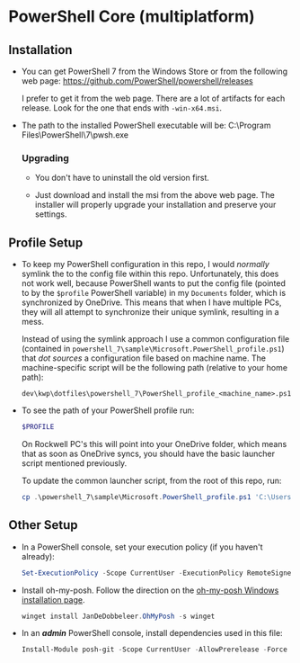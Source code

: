 # PowerShell Core (multiplatform)

## Installation

- You can get PowerShell 7 from the Windows Store or from the following web page:
  <https://github.com/PowerShell/powershell/releases>

  I prefer to get it from the web page.  There are a lot of artifacts for each release.  Look for the one that ends with `-win-x64.msi`.

- The path to the installed PowerShell executable will be:
  C:\Program Files\PowerShell\7\pwsh.exe

  ### Upgrading

  - You don't have to uninstall the old version first.

  - Just download and install the msi from the above web page.  The installer
    will properly upgrade your installation and preserve your settings.

## Profile Setup

- To keep my PowerShell configuration in this repo, I would *normally* symlink
  the to the config file within this repo.  Unfortunately, this does not work
  well, because PowerShell wants to put the config file (pointed to by the
  `$profile` PowerShell variable) in my `Documents` folder, which is synchronized
  by OneDrive.  This means that when I have multiple PCs, they will all attempt
  to synchronize their unique symlink, resulting in a mess.

  Instead of using the symlink approach I use a common configuration file
  (contained in `powershell_7\sample\Microsoft.PowerShell_profile.ps1`) that
  *dot sources* a configuration file based on machine name.  The
  machine-specific script will be the following path (relative to your home path):

  ```text
  dev\kwp\dotfiles\powershell_7\PowerShell_profile_<machine_name>.ps1
  ```

- To see the path of your PowerShell profile run:

  ```powershell
  $PROFILE
  ```

  On Rockwell PC's this will point into your OneDrive folder, which means that
  as soon as OneDrive syncs, you should have the basic launcher script mentioned
  previously.

  To update the common launcher script, from the root of this repo, run:

  ```powershell
  cp .\powershell_7\sample\Microsoft.PowerShell_profile.ps1 'C:\Users\kwpeters\OneDrive - Rockwell Automation, Inc\Documents\PowerShell\Microsoft.PowerShell_profile.ps1'
  ```

## Other Setup

- In a PowerShell console, set your execution policy (if you haven't already):

  ```powershell
  Set-ExecutionPolicy -Scope CurrentUser -ExecutionPolicy RemoteSigned -Force
  ```

- Install oh-my-posh.  Follow the direction on the
  [oh-my-posh Windows installation page](https://ohmyposh.dev/docs/installation/windows).


  ```powershell
  winget install JanDeDobbeleer.OhMyPosh -s winget
  ```

- In an ***admin*** PowerShell console, install dependencies used in this file:

  ```powershell
  Install-Module posh-git -Scope CurrentUser -AllowPrerelease -Force
  ```
